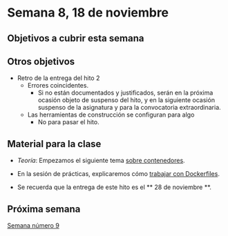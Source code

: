 # Semana 8, 18 de noviembre

## Objetivos a cubrir esta semana

## Otros objetivos

* Retro de la entrega del hito 2
  * Errores coincidentes.
    * Si no están documentados y justificados, serán en la próxima
      ocasión objeto de suspenso del hito, y en la siguiente ocasión
      suspenso de la asignatura y para la convocatoria extraordinaria.
  * Las herramientas de construcción se configuran para algo
    * No para pasar el hito.

## Material para la clase

* *Teoría*: Empezamos el siguiente tema [sobre contenedores](http://jj.github.io/CC/documentos/temas/Contenedores.html).
  
* En la sesión de prácticas, explicaremos
 cómo
 [trabajar con Dockerfiles](http://jj.github.io/CC/documentos/proyecto/3.Docker.html).
 
* Se recuerda que la entrega de este hito es el ** 28 de noviembre **.

## Próxima semana

[Semana número 9](09-semana.md)
